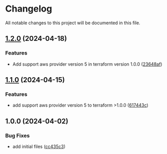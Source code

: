 # Changelog

All notable changes to this project will be documented in this file.

## [1.2.0](https://github.com/ganexcloud/terraform-aws-budget/compare/v1.1.0...v1.2.0) (2024-04-18)


### Features

* Add support aws provider version 5 in terraform version 1.0.0 ([23648af](https://github.com/ganexcloud/terraform-aws-budget/commit/23648afe954256775b19bbd0c5a29b7bafa5c538))

## [1.1.0](https://github.com/ganexcloud/terraform-aws-budget/compare/v1.0.0...v1.1.0) (2024-04-15)


### Features

* add support aws provider version 5 to terraform >1.0.0 ([617443c](https://github.com/ganexcloud/terraform-aws-budget/commit/617443c1f75bfe5de37e9dbd4dba8b6fd89c92bb))

## 1.0.0 (2024-04-02)


### Bug Fixes

* add initial files ([cc435c3](https://github.com/ganexcloud/terraform-aws-budget/commit/cc435c3c3985527412e7233f910cee9bfac7b6fc))
